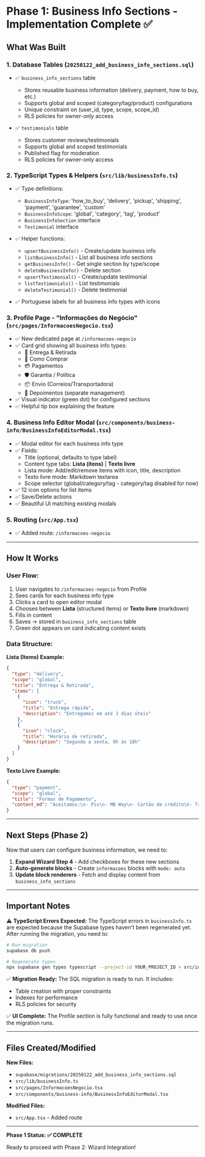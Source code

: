# Phase 1: Business Info Sections - Implementation Complete ✅

## What Was Built

### 1. **Database Tables** (`20250122_add_business_info_sections.sql`)
- ✅ `business_info_sections` table
  - Stores reusable business information (delivery, payment, how to buy, etc.)
  - Supports global and scoped (category/tag/product) configurations
  - Unique constraint on (user_id, type, scope, scope_id)
  - RLS policies for owner-only access

- ✅ `testimonials` table
  - Stores customer reviews/testimonials
  - Supports global and scoped testimonials
  - Published flag for moderation
  - RLS policies for owner-only access

### 2. **TypeScript Types & Helpers** (`src/lib/businessInfo.ts`)
- ✅ Type definitions:
  - `BusinessInfoType`: 'how_to_buy', 'delivery', 'pickup', 'shipping', 'payment', 'guarantee', 'custom'
  - `BusinessInfoScope`: 'global', 'category', 'tag', 'product'
  - `BusinessInfoSection` interface
  - `Testimonial` interface

- ✅ Helper functions:
  - `upsertBusinessInfo()` - Create/update business info
  - `listBusinessInfo()` - List all business info sections
  - `getBusinessInfo()` - Get single section by type/scope
  - `deleteBusinessInfo()` - Delete section
  - `upsertTestimonial()` - Create/update testimonial
  - `listTestimonials()` - List testimonials
  - `deleteTestimonial()` - Delete testimonial

- ✅ Portuguese labels for all business info types with icons

### 3. **Profile Page - "Informações do Negócio"** (`src/pages/InformacoesNegocio.tsx`)
- ✅ New dedicated page at `/informacoes-negocio`
- ✅ Card grid showing all business info types:
  - 🚚 Entrega & Retirada
  - 🛒 Como Comprar
  - 💳 Pagamentos
  - 🛡️ Garantia / Política
  - 📦 Envio (Correios/Transportadora)
  - 💬 Depoimentos (separate management)
- ✅ Visual indicator (green dot) for configured sections
- ✅ Helpful tip box explaining the feature

### 4. **Business Info Editor Modal** (`src/components/business-info/BusinessInfoEditorModal.tsx`)
- ✅ Modal editor for each business info type
- ✅ Fields:
  - Title (optional, defaults to type label)
  - Content type tabs: **Lista (itens)** | **Texto livre**
  - Lista mode: Add/edit/remove items with icon, title, description
  - Texto livre mode: Markdown textarea
  - Scope selector (global/category/tag - category/tag disabled for now)
- ✅ 12 icon options for list items
- ✅ Save/Delete actions
- ✅ Beautiful UI matching existing modals

### 5. **Routing** (`src/App.tsx`)
- ✅ Added route: `/informacoes-negocio`

---

## How It Works

### **User Flow:**
1. User navigates to `/informacoes-negocio` from Profile
2. Sees cards for each business info type
3. Clicks a card to open editor modal
4. Chooses between **Lista** (structured items) or **Texto livre** (markdown)
5. Fills in content
6. Saves → stored in `business_info_sections` table
7. Green dot appears on card indicating content exists

### **Data Structure:**

**Lista (Items) Example:**
```json
{
  "type": "delivery",
  "scope": "global",
  "title": "Entrega & Retirada",
  "items": [
    {
      "icon": "truck",
      "title": "Entrega rápida",
      "description": "Entregamos em até 2 dias úteis"
    },
    {
      "icon": "clock",
      "title": "Horário de retirada",
      "description": "Segunda a sexta, 9h às 18h"
    }
  ]
}
```

**Texto Livre Example:**
```json
{
  "type": "payment",
  "scope": "global",
  "title": "Formas de Pagamento",
  "content_md": "Aceitamos:\n- Pix\n- MB Way\n- Cartão de crédito\n- Transferência bancária"
}
```

---

## Next Steps (Phase 2)

Now that users can configure business information, we need to:

1. **Expand Wizard Step 4** - Add checkboxes for these new sections
2. **Auto-generate blocks** - Create `informacoes` blocks with `mode: auto`
3. **Update block renderers** - Fetch and display content from `business_info_sections`

---

## Important Notes

⚠️ **TypeScript Errors Expected:**
The TypeScript errors in `businessInfo.ts` are expected because the Supabase types haven't been regenerated yet. After running the migration, you need to:

```bash
# Run migration
supabase db push

# Regenerate types
npx supabase gen types typescript --project-id YOUR_PROJECT_ID > src/integrations/supabase/types.ts
```

✅ **Migration Ready:**
The SQL migration is ready to run. It includes:
- Table creation with proper constraints
- Indexes for performance
- RLS policies for security

✅ **UI Complete:**
The Profile section is fully functional and ready to use once the migration runs.

---

## Files Created/Modified

**New Files:**
- `supabase/migrations/20250122_add_business_info_sections.sql`
- `src/lib/businessInfo.ts`
- `src/pages/InformacoesNegocio.tsx`
- `src/components/business-info/BusinessInfoEditorModal.tsx`

**Modified Files:**
- `src/App.tsx` - Added route

---

**Phase 1 Status: ✅ COMPLETE**

Ready to proceed with Phase 2: Wizard Integration!
